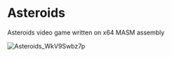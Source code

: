 # Asteroids
Asteroids video game written on x64 MASM assembly


![Asteroids_WkV9Swbz7p](https://github.com/IlyaLts/Asteroids/assets/5786770/69123d36-9362-4d6b-a723-ed0afc58d918)